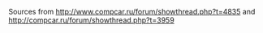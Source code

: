 Sources from http://www.compcar.ru/forum/showthread.php?t=4835 and  http://compcar.ru/forum/showthread.php?t=3959

